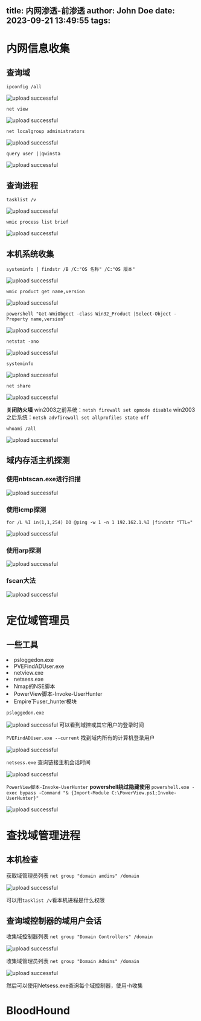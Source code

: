 title: 内网渗透-前渗透
author: John Doe
date: 2023-09-21 13:49:55
tags:
---
# 内网信息收集

## 查询域
`ipconfig /all`

![upload successful](./images/pasted-696.png)

`net view`

![upload successful](./images/pasted-698.png)

`net localgroup administrators`

![upload successful](./images/pasted-697.png)

`query user ||qwinsta`

![upload successful](./images/pasted-699.png)

## 查询进程

`tasklist /v`

![upload successful](./images/pasted-700.png)

`wmic process list brief`

![upload successful](./images/pasted-701.png)

## 本机系统收集

`systeminfo | findstr /B /C:"OS 名称" /C:"OS 版本"`

![upload successful](./images/pasted-702.png)

`wmic product get name,version`

![upload successful](./images/pasted-703.png)

`powershell "Get-WmiObgect -class Win32_Product |Select-Object -Property name,version"`

![upload successful](./images/pasted-704.png)

`netstat -ano`

![upload successful](./images/pasted-705.png)

`systeminfo`

![upload successful](./images/pasted-706.png)

`net share`

![upload successful](./images/pasted-707.png)

<b>关闭防火墙</b>
win2003之前系统：`netsh firewall set opmode disable`
win2003之后系统：`netsh advfirewall set allprofiles state off`

`whoami /all`

![upload successful](./images/pasted-708.png)

## 域内存活主机探测

### 使用nbtscan.exe进行扫描

![upload successful](./images/pasted-709.png)

### 使用icmp探测

`for /L %I in(1,1,254) DO @ping -w 1 -n 1 192.162.1.%I |findstr "TTL="`

![upload successful](./images/pasted-710.png)

### 使用arp探测

![upload successful](./images/pasted-711.png)

### fscan大法

![upload successful](./images/pasted-712.png)

# 定位域管理员

## 一些工具
<li>psloggedon.exe
<li>PVEFindADUser.exe
<li>netview.exe
<li>netsess.exe
<li>Nmap的NSE脚本
<li>PowerView脚本-Invoke-UserHunter
<li>Empire下user_hunter模块

`psloggedon.exe`

![upload successful](./images/pasted-713.png)
可以看到域控或其它用户的登录时间

`PVEFindADUser.exe --current`
找到域内所有的计算机登录用户

![upload successful](./images/pasted-714.png)

`netsess.exe`
查询链接主机会话时间

![upload successful](./images/pasted-715.png)

`PowerView脚本-Invoke-UserHunter`
<b>powershell绕过隐藏使用</b>
`powershell.exe -exec bypass -Command "& {Import-Module C:\PowerView.ps1;Invoke-UserHunter}"`

![upload successful](./images/pasted-716.png)

# 查找域管理进程

## 本机检查

获取域管理员列表
`net group "domain amdins" /domain`

![upload successful](./images/pasted-717.png)

可以用`tasklist /v`看本机进程是什么权限

## 查询域控制器的域用户会话

收集域控制器列表
`net group "Domain Controllers" /domain`

![upload successful](./images/pasted-719.png)

收集域管理员列表
`net group "Domain Admins" /domain `

![upload successful](./images/pasted-718.png)

然后可以使用Netsess.exe查询每个域控制器，使用-h收集

# BloodHound











